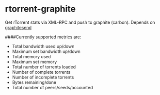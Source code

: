 # rtorrent-graphite
Get rTorrent stats via XML-RPC and push to graphite (carbon). Depends on [graphitesend](https://github.com/daniellawrence/graphitesend)

####Currently supported metrics are:

* Total bandwidth used up/down
* Maximum set bandwidth up/down
* Total memory used
* Maximum set memory
* Total number of torrents loaded
* Number of complete torrents
* Number of incomplete torrents
* Bytes remaining/done
* Total number of peers/seeds/accounted
